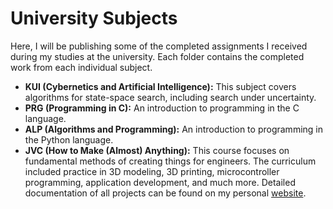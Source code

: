 # University Subjects

Here, I will be publishing some of the completed assignments I received during my studies at the university. Each folder contains the completed work from each individual subject.

- **KUI (Cybernetics and Artificial Intelligence):** This subject covers algorithms for state-space search, including search under uncertainty.
- **PRG (Programming in C):** An introduction to programming in the C language.
- **ALP (Algorithms and Programming):** An introduction to programming in the Python language.
- **JVC (How to Make (Almost) Anything):** This course focuses on fundamental methods of creating things for engineers. The curriculum included practice in 3D modeling, 3D printing, microcontroller programming, application development, and much more. Detailed documentation of all projects can be found on my personal [website](https://zhytnboh-b232-b3b35jvc-d273ec0bf743d6f444c5ce043f527fd847541c4b.pages.fel.cvut.cz/).

